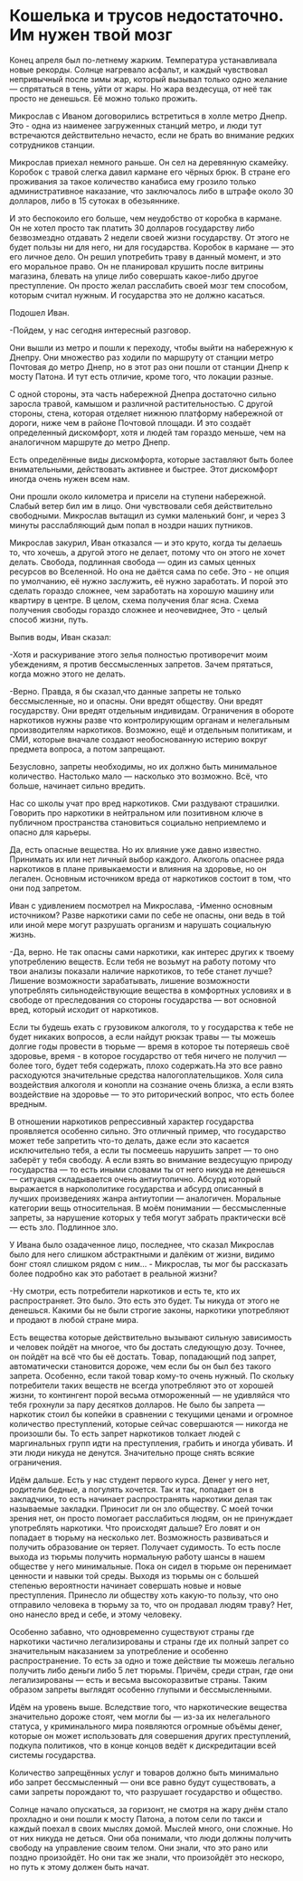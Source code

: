 #  Кошелька и трусов недостаточно. Им нужен твой мозг 

Конец апреля был по-летнему жарким. Температура устанавливала новые рекорды. Солнце нагревало асфальт, и каждый чувствовал непривычный после зимы жар, который  вызывал только одно желание — спрятаться в тень, уйти от жары. Но жара вездесуща, от неё так просто не денешься. Её можно только прожить. 
	
Микрослав с Иваном договорились встретиться в холле метро Днепр. Это - одна из наименее загруженных станций метро, и люди тут встречаются действительно нечасто, если не брать во внимание редких сотрудников станции.
	
Микрослав приехал немного раньше. Он сел на деревянную  скамейку. Коробок с травой слегка давил кармане его чёрных брюк. В стране его проживания за такое количество канабиса ему грозило только административное наказание, что заключалось либо в штрафе около 30 долларов, либо в 15 сутоках в обезьяннике.
	
И это беспокоило его больше, чем неудобство от коробка в кармане. Он не хотел просто так платить 30 долларов государству либо безвозмездно отдавать 2 недели своей жизни государству. От этого не будет пользы ни для него, ни для государства. Коробок в кармане — это его личное дело. Он решил употребить траву в данный момент, и это его моральное право. Он не планировал крушить после витрины магазина, блевать на улице либо совершать какое-либо другое преступление. Он просто желал расслабить своей мозг тем способом, которым считал нужным. И государства это не должно касаться.
	
Подошел Иван.

-Пойдем, у нас сегодня интересный разговор.

Они вышли из метро и пошли к переходу, чтобы выйти на набережную к Днепру. Они множество раз ходили по маршруту от станции метро Почтовая до метро Днепр, но в этот раз они пошли от станции Днепр к мосту Патона. И тут есть отличие, кроме того, что локации разные. 
	
С одной стороны, эта часть набережной Днепра достаточно сильно заросла травой, камышом и различной растительностью. С другой стороны, стена, которая отделяет нижнюю платформу набережной от дороги, ниже чем в районе Почтовой площади. И это создаёт определенный дискомфорт, хотя и людей там гораздо меньше, чем на аналогичном маршруте до метро Днепр. 
	
Есть определённые виды дискомфорта,  которые заставляют быть более внимательными, действовать активнее и быстрее. Этот дискомфорт иногда очень нужен всем нам. 
	
Они прошли около километра и присели на ступени набережной. Слабый ветер бил им в лицо. Они чувствовали себя действительно свободными. Микрослав вытащил из сумки маленький бонг, и через 3 минуты расслабляющий дым попал в ноздри наших путников.
	
Микрослав закурил,  Иван отказался — и это круто, когда ты делаешь то, что хочешь, а другой этого не делает, потому что он этого не хочет делать. Свобода, подлинная свобода — один из самых ценных ресурсов во Вселенной. Но она не даётся сама по себе. Это - не опция по умолчанию, её нужно заслужить, её нужно заработать. И порой это сделать гораздо сложнее,  чем заработать на хорошую машину или квартиру в центре. В целом, схема получения благ ясна. Схема получения свободы гораздо сложнее и неочевиднее, Это - целый способ жизни, путь.
	
Выпив воды, Иван сказал:

-Хотя и раскуривание этого зелья полностью противоречит моим убеждениям, я против бессмысленных запретов. Зачем прятаться, когда можно этого не делать.
	
-Верно. Правда, я бы сказал,что данные запреты не только бессмысленные, но и опасны. Они вредят обществу. Они вредят государству. Они вредят отдельным индивидам. Ограничения в обороте наркотиков нужны разве что контролирующим органам и нелегальным производителям наркотиков. Возможно, ещё и отдельным политикам, и СМИ, которые вначале создают необоснованную истерию вокруг предмета вопроса, а потом запрещают. 
	 
Безусловно, запреты необходимы, но их должно быть минимальное количество. Настолько мало — насколько это возможно. Всё, что больше, начинает сильно вредить. 
	
Нас со школы учат про вред наркотиков. Сми раздувают страшилки. Говорить про наркотики в нейтральном или позитивном ключе в публичном пространства становиться социально неприемлемо и опасно для карьеры. 
	
Да, есть опасные вещества. Но их влияние уже давно известно. Принимать их или нет личный выбор каждого. Алкоголь опаснее ряда наркотиков в плане привыкаемости и влияния на здоровье, но он легален. Основным источником вреда от наркотиков состоит в том, что они под запретом. 

Иван с удивлением посмотрел на Микрослава, -Именно основным источником? Разве наркотики сами по себе не опасны, они ведь в той или иной мере могут разрушать организм и нарушать социальную жизнь.
	
-Да, верно. Не так опасны сами наркотики, как интерес других к твоему употреблению веществ. Если тебя не возьмут на работу потому что твои анализы показали наличие наркотиков, то тебе станет лучше? Лишение возможности зарабатывать, лишение возможности употреблять сильнодействующие вещества в комфортных условиях и в свободе от преследования со стороны государства — вот основной вред, который исходит от наркотиков. 
	
Если ты будешь ехать с грузовиком алкоголя, то у государства к тебе не будет никаких вопросов, а если найдут рюкзак травы — ты можешь долгие годы провести в тюрьме — время в которое ты потеряешь своё здоровье, время  - в которое государство от  тебя ничего не получил — более того, будет тебя содержать, плохо содержать.На это все равно расходуются значительные средства налогоплательщиков. Холя сила воздействия алкоголя и конопли на сознание очень близка, а если взять воздействие на здоровье — то это риторический вопрос, что есть более вредным.
	
В отношении наркотиков репрессивный характер государства проявляется особенно сильно.  Это отличный пример, что государство может тебе запретить что-то делать, даже если это касается исключительно тебя,  а если ты посмеешь нарушить запрет — то оно заберёт у тебя свободу. А если взять во внимание вездесущую природу государства — то есть иными словами ты от него никуда не денешься — ситуация складывается очень антиутопично. Абсурд который выражается в наркополитике государства и абсурд описанный в лучших произведениях жанра антиутопии — аналогичен. Моральные категории вещь относительная. В моём понимании — бессмысленные запреты, за нарушение которых у тебя могут забрать практически всё — есть зло. Подлинное зло.
	
У Ивана было озадаченное лицо, последнее, что сказал Микрослав было для него слишком абстрактными и далёким от жизни, видимо бонг стоял слишком рядом с ним… - Микрослав, ты мог бы рассказать более подробно как это работает в реальной жизни?
	
-Ну смотри,  есть потребители наркотиков и есть те, кто их распространяет. Это было. Это есть это будет. Ты никуда от этого не денешься. Какими бы не были строгие законы, наркотики употребляют и продают в любой стране мира. 
	
Есть вещества которые действительно вызывают сильную зависимость и человек пойдёт на многое, что бы достать следующую дозу. Точнее, он пойдёт на всё что бы её достать. Товар, попадающий под запрет, автоматически становится дороже, чем если бы он был без такого запрета. Особенно, если такой товар кому-то очень нужный. По скольку потребители таких веществ не всегда употребляют это от хорошей жизни,  то контингент порой весьма отмороженный — не удивляйся что тебя грохнули за пару десятков долларов.  Не было бы запрета — наркотик стоил бы копейки в сравнении с текущими ценами и огромное количество преступлений, которые сейчас совершаются — никогда не произошли бы. То есть запрет наркотиков толкает людей с маргинальных групп идти на преступления, грабить и иногда убивать. И эти люди никуда не денутся. Значительно проще снять всякие ограничения.
	
Идём дальше. Есть у нас студент первого курса. Денег у него нет, родители бедные, а погулять хочется. Так и так, попадает он в закладчики, то есть начинает распространять наркотики делая так называемые закладки. Приносит ли он зло обществу. С моей точки зрения нет, он просто помогает расслабиться людям, он не принуждает употреблять наркотики. Что происходят дальше? Его ловят и он попадает в тюрьму на несколько лет. Возможность развиваться и получить образование он теряет. Получает судимость. То есть после выхода из тюрьмы получить нормальную работу шансы в нашем обществе у него минимальные. Пока он сидел в тюрьме он перенимает ценности и навыки той среды. Выходя из тюрьмы он с большей степенью вероятности начинает совершать новые и новые преступления. Принесло ли обществу хоть какую-то пользу, что оно отправило человека в тюрьму за то,  что он продавал людям траву? Нет, оно нанесло вред и себе, и этому человеку. 
	
Особенно забавно, что одновременно существуют страны где наркотики частично легализированы и страны где их полный запрет со значительным наказанием за употребление и особенно распространение. То есть за одно и тоже действие ты можешь легально получить либо деньги либо 5 лет тюрьмы. Причём, среди стран, где они легализированы — есть и весьма высокоразвитые страны. Таким образом запреты выглядят особенно глупыми и бессмысленными.	
	
Идём на уровень выше. Вследствие того, что наркотические вещества значительно дороже стоят, чем могли бы — из-за их нелегального статуса, у криминального мира появляются огромные объёмы денег, которые он может использовать для совершения других преступлений, подкупа политиков, что в конце концов ведёт к дискредитации всей системы государства. 	
	
Количество запрещённых услуг и товаров должно быть минимально ибо запрет бессмысленный — они все равно будут существовать, а сами запреты порождают то, что разрушает государство и общество.
	
Солнце начало опускаться, за горизонт, не смотря на жару днём стало прохладно и они пошли к мосту Патона,  а потом сели по такси и каждый поехал в своих мыслях домой. Мыслей много, они сложные. Но от них никуда не деться. Они оба понимали, что люди должны получить свободу на управление своим телом. Они знали, что это рано или поздно произойдёт. Но они так же знали, что произойдёт это нескоро, но путь к этому должен быть начат.
